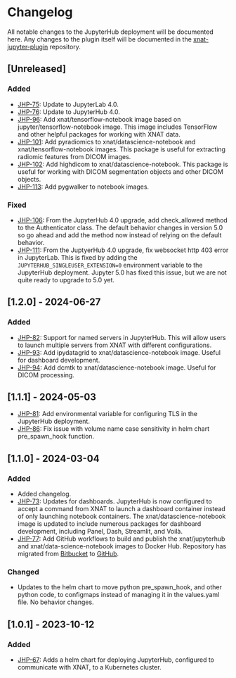 # Changelog

All notable changes to the JupyterHub deployment will be documented here. Any changes to the plugin itself will be 
documented in the [xnat-jupyter-plugin](https://bitbucket.org/xnatx/xnat-jupyterhub-plugin) repository.

## [Unreleased]

### Added

- [JHP-75]: Update to JupyterLab 4.0.
- [JHP-76]: Update to JupyterHub 4.0.
- [JHP-96]: Add xnat/tensorflow-notebook image based on jupyter/tensorflow-notebook image. This image includes 
            TensorFlow and other helpful packages for working with XNAT data.
- [JHP-101]: Add pyradiomics to xnat/datascience-notebook and xnat/tensorflow-notebook images. This package is useful for 
             extracting radiomic features from DICOM images.
- [JHP-102]: Add highdicom to xnat/datascience-notebook. This package is useful for working with DICOM segmentation 
             objects and other DICOM objects.
- [JHP-113]: Add pygwalker to notebook images.

### Fixed

- [JHP-106]: From the JupyterHub 4.0 upgrade, add check_allowed method to the Authenticator class. The default behavior
             changes in version 5.0 so go ahead and add the method now instead of relying on the default behavior.
- [JHP-111]: From the JuptyerHub 4.0 upgrade, fix websocket http 403 error in JupyterLab. This is fixed by adding the 
             `JUPYTERHUB_SINGLEUSER_EXTENSION=0` environment variable to the JupyterHub deployment. Jupyter 5.0 has
             fixed this issue, but we are not quite ready to upgrade to 5.0 yet.

## [1.2.0] - 2024-06-27

### Added

- [JHP-82]: Support for named servers in JupyterHub. This will allow users to launch multiple servers from XNAT with
            different configurations.
- [JHP-93]: Add ipydatagrid to xnat/datascience-notebook image. Useful for dashboard development.
- [JHP-94]: Add dcmtk to xnat/datascience-notebook image. Useful for DICOM processing.

## [1.1.1] - 2024-05-03

- [JHP-81]: Add environmental variable for configuring TLS in the JupyterHub deployment. 
- [JHP-86]: Fix issue with volume name case sensitivity in helm chart pre_spawn_hook function.

## [1.1.0] - 2024-03-04

### Added

- Added changelog.
- [JHP-73]: Updates for dashboards. JupyterHub is now configured to accept a command from XNAT to launch a dashboard 
  container instead of only launching notebook containers. The xnat/datascience-notebook image is updated to include
  numerous packages for dashboard development, including Panel, Dash, Streamlit, and Voilà.
- [JHP-77]: Add GitHub workflows to build and publish the xnat/jupyterhub and xnat/data-science-notebook images to 
  Docker Hub. Repository has migrated from [Bitbucket](https://bitbucket.org/xnat-containers/xnat-jupyterhub/src/main/) 
  to [GitHub](https://github.com/NrgXnat/xnat-jupyterhub-image).

### Changed

- Updates to the helm chart to move python pre_spawn_hook, and other python code, to configmaps instead of managing it 
  in the values.yaml file. No behavior changes.

## [1.0.1] - 2023-10-12

### Added

- [JHP-67]: Adds a helm chart for deploying JupyterHub, configured to communicate with XNAT, to a Kubernetes cluster.

[JHP-67]: https://radiologics.atlassian.net/jira/software/c/projects/JHP/issues/JHP-67
[JHP-73]: https://radiologics.atlassian.net/jira/software/c/projects/JHP/issues/JHP-73
[JHP-75]: https://radiologics.atlassian.net/jira/software/c/projects/JHP/issues/JHP-75
[JHP-76]: https://radiologics.atlassian.net/jira/software/c/projects/JHP/issues/JHP-76
[JHP-77]: https://radiologics.atlassian.net/jira/software/c/projects/JHP/issues/JHP-77
[JHP-81]: https://radiologics.atlassian.net/jira/software/c/projects/JHP/issues/JHP-81
[JHP-82]: https://radiologics.atlassian.net/jira/software/c/projects/JHP/issues/JHP-82
[JHP-86]: https://radiologics.atlassian.net/jira/software/c/projects/JHP/issues/JHP-86
[JHP-93]: https://radiologics.atlassian.net/jira/software/c/projects/JHP/issues/JHP-93
[JHP-94]: https://radiologics.atlassian.net/jira/software/c/projects/JHP/issues/JHP-94
[JHP-96]: https://radiologics.atlassian.net/jira/software/c/projects/JHP/issues/JHP-96
[JHP-101]: https://radiologics.atlassian.net/jira/software/c/projects/JHP/issues/JHP-101
[JHP-102]: https://radiologics.atlassian.net/jira/software/c/projects/JHP/issues/JHP-102
[JHP-106]: https://radiologics.atlassian.net/jira/software/c/projects/JHP/issues/JHP-106
[JHP-111]: https://radiologics.atlassian.net/jira/software/c/projects/JHP/issues/JHP-111
[JHP-113]: https://radiologics.atlassian.net/jira/software/c/projects/JHP/issues/JHP-113